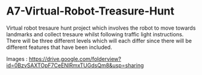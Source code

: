A7-Virtual-Robot-Treasure-Hunt
==============================
Virtual robot tresaure hunt project which involves the robot to move towards landmarks and collect tresaure whilst following traffic light instructions. There will be three different levels which will each differ since there will be different features that have been included.

Images : https://drive.google.com/folderview?id=0BzvSAXTOpF7CeENlRmxTUGdsQm8&usp=sharing
